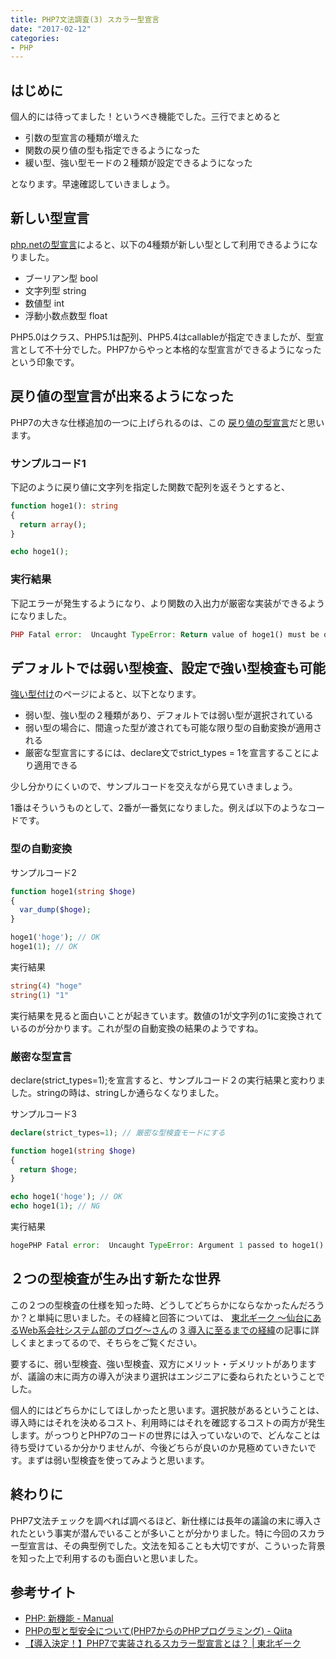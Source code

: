 ```yaml
---
title: PHP7文法調査(3) スカラー型宣言
date: "2017-02-12"
categories: 
- PHP
---
```


## はじめに


個人的には待ってました！というべき機能でした。三行でまとめると


*  引数の型宣言の種類が増えた
*  関数の戻り値の型も指定できるようになった
*  緩い型、強い型モードの２種類が設定できるようになった

となります。早速確認していきましょう。


## 新しい型宣言



[php.netの型宣言](http://php.net/manual/ja/functions.arguments.php#functions.arguments.type-declaration)によると、以下の4種類が新しい型として利用できるようになりました。


*  ブーリアン型 bool
*  文字列型 string
*  数値型 int
*  浮動小数点数型 float

PHP5.0はクラス、PHP5.1は配列、PHP5.4はcallableが指定できましたが、型宣言として不十分でした。PHP7からやっと本格的な型宣言ができるようになったという印象です。


## 戻り値の型宣言が出来るようになった


PHP7の大きな仕様追加の一つに上げられるのは、この
[戻り値の型宣言](http://php.net/manual/ja/migration70.new-features.php#migration70.new-features.return-type-declarations)だと思います。


### サンプルコード1


下記のように戻り値に文字列を指定した関数で配列を返そうとすると、

```php
function hoge1(): string
{
  return array();
}

echo hoge1();
```


### 実行結果


下記エラーが発生するようになり、より関数の入出力が厳密な実装ができるようになりました。

```php
PHP Fatal error:  Uncaught TypeError: Return value of hoge1() must be of the type string, array returned in
```


## デフォルトでは弱い型検査、設定で強い型検査も可能



[強い型付け](http://php.net/manual/ja/functions.arguments.php#functions.arguments.type-declaration.strict)のページによると、以下となります。


*  弱い型、強い型の２種類があり、デフォルトでは弱い型が選択されている
*  弱い型の場合に、間違った型が渡されても可能な限り型の自動変換が適用される
*  厳密な型宣言にするには、declare文でstrict_types = 1を宣言することにより適用できる

少し分かりにくいので、サンプルコードを交えながら見ていきましょう。

1番はそういうものとして、2番が一番気になりました。例えば以下のようなコードです。


### 型の自動変換



サンプルコード2


```php
function hoge1(string $hoge)
{
  var_dump($hoge);
}

hoge1('hoge'); // OK
hoge1(1); // OK
```


実行結果

```php
string(4) "hoge"
string(1) "1"
```

実行結果を見ると面白いことが起きています。数値の1が文字列の1に変換されているのが分かります。これが型の自動変換の結果のようですね。


### 厳密な型宣言

declare(strict_types=1);を宣言すると、サンプルコード２の実行結果と変わりました。stringの時は、stringしか通らなくなりました。


サンプルコード3

```php
declare(strict_types=1); // 厳密な型検査モードにする

function hoge1(string $hoge)
{
  return $hoge;
}

echo hoge1('hoge'); // OK
echo hoge1(1); // NG
```


実行結果


```php
hogePHP Fatal error:  Uncaught TypeError: Argument 1 passed to hoge1() must be of the type string, integer given, called
```


## ２つの型検査が生み出す新たな世界


この２つの型検査の仕様を知った時、どうしてどちらかにならなかったんだろうか？と単純に思いました。その経緯と回答については、
[東北ギーク ～仙台にあるWeb系会社システム部のブログ～さん](http://tech.respect-pal.jp/)の
[3 導入に至るまでの経緯](http://tech.respect-pal.jp/php7_scalar_type_hinting/#i-5)の記事に詳しくまとまってるので、そちらをご覧ください。

要するに、弱い型検査、強い型検査、双方にメリット・デメリットがありますが、議論の末に両方の導入が決まり選択はエンジニアに委ねられたということでした。

個人的にはどちらかにしてほしかったと思います。選択肢があるということは、導入時にはそれを決めるコスト、利用時にはそれを確認するコストの両方が発生します。がっつりとPHP7のコードの世界には入っていないので、どんなことは待ち受けているか分かりませんが、今後どちらが良いのか見極めていきたいです。まずは弱い型検査を使ってみようと思います。


## 終わりに


PHP7文法チェックを調べれば調べるほど、新仕様には長年の議論の末に導入されたという事実が潜んでいることが多いことが分かりました。特に今回のスカラー型宣言は、その典型例でした。文法を知ることも大切ですが、こういった背景を知った上で利用するのも面白いと思いました。


## 参考サイト
*  [PHP: 新機能 - Manual](http://php.net/manual/ja/migration70.new-features.php#migration70.new-features.scalar-type-declarations)
*  [PHPの型と型安全について(PHP7からのPHPプログラミング) - Qiita](http://qiita.com/bokotomo/items/1ead446ef689dc45b487)
*  [【導入決定！】PHP7で実装されるスカラー型宣言とは？ | 東北ギーク](http://tech.respect-pal.jp/php7_scalar_type_hinting/)